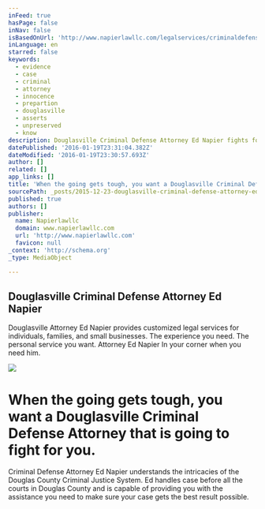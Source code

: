 ```yaml
---
inFeed: true
hasPage: false
inNav: false
isBasedOnUrl: 'http://www.napierlawllc.com/legalservices/criminaldefense.html'
inLanguage: en
starred: false
keywords:
  - evidence
  - case
  - criminal
  - attorney
  - innocence
  - prepartion
  - douglasville
  - asserts
  - unpreserved
  - know
description: Douglasville Criminal Defense Attorney Ed Napier fights for you
datePublished: '2016-01-19T23:31:04.382Z'
dateModified: '2016-01-19T23:30:57.693Z'
author: []
related: []
app_links: []
title: 'When the going gets tough, you want a Douglasville Criminal Defense Attorney that is going to fight for you.'
sourcePath: _posts/2015-12-23-douglasville-criminal-defense-attorney-ed-napier.md
published: true
authors: []
publisher:
  name: Napierlawllc
  domain: www.napierlawllc.com
  url: 'http://www.napierlawllc.com'
  favicon: null
_context: 'http://schema.org'
_type: MediaObject

---
```

<article style=""><h1>Douglasville Criminal Defense Attorney Ed Napier</h1><p>Douglasville Attorney Ed Napier provides customized legal services for individuals, families, and small businesses. The experience you need. The personal service you want. Attorney Ed Napier In your corner when you need him.</p><img src="http://www.napierlawllc.com/images/237_criminal-law.jpg" /></article>

# When the going gets tough, you want a Douglasville Criminal Defense Attorney that is going to fight for you.

Criminal Defense Attorney Ed Napier understands the intricacies of the Douglas County Criminal Justice System.  Ed handles case before all the courts in Douglas County and is capable of providing you with the assistance you need to make sure your case gets the best result possible.